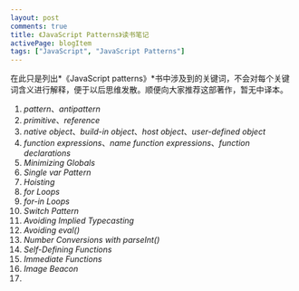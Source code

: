 ```yaml
---
layout: post
comments: true
title: 《JavaScript Patterns》读书笔记
activePage: blogItem
tags: ["JavaScript", "JavaScript Patterns"]
---
```


在此只是列出*《JavaScript patterns》*书中涉及到的关键词，不会对每个关键词含义进行解释，便于以后思维发散。顺便向大家推荐这部著作，暂无中译本。

1. *pattern*、*antipattern*
2. *primitive*、*reference*
3. *native object*、*build-in object*、*host object*、*user-defined object*
4. *function expressions*、*name function expressions*、*function declarations*
5. *Minimizing Globals*
6. *Single var Pattern*
7. *Hoisting*
8. *for Loops*
9. *for-in Loops*
10. *Switch Pattern*
11. *Avoiding Implied Typecasting*
12. *Avoiding eval()*
13. *Number Conversions with parseInt()*
14. *Self-Defining Functions*
15. *Immediate Functions*
16. *Image Beacon*
17. <!--more-->